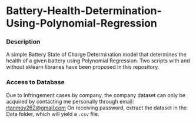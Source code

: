 # Battery-Health-Determination-Using-Polynomial-Regression


### Description
A simple Battery State of Charge Determination model that determines the health of a given battery using Polynomial Regression. Two scripts with and without sklearn libraries have been proposed in this repository.

### Access to Database
Due to Infringement cases by company, the company dataset can only be acquired by contacting me personally through email: rtanmoy262@gmail.com
On receiving password, extract the dataset in the Data folder, which will yield a `.csv` file.

